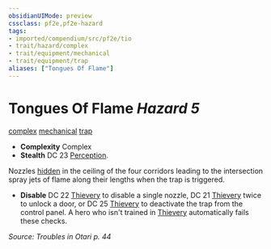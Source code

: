 ```yaml
---
obsidianUIMode: preview
cssclass: pf2e,pf2e-hazard
tags:
- imported/compendium/src/pf2e/tio
- trait/hazard/complex
- trait/equipment/mechanical
- trait/equipment/trap
aliases: ["Tongues Of Flame"]
---
```

# Tongues Of Flame *Hazard 5*  
[complex](complex.md)  [mechanical](mechanical.md)  [trap](trap.md)  

- **Complexity** Complex
- **Stealth** DC 23 [Perception](../../skills.md#Perception).  

Nozzles [hidden](conditions.md#Hidden) in the ceiling of the four corridors leading to the intersection spray jets of flame along their lengths when the trap is triggered.

- **Disable** DC 22 [Thievery](../../skills.md#Thievery) to disable a single nozzle, DC 21 [Thievery](../../skills.md#Thievery) twice to unlock a door, or DC 25 [Thievery](../../skills.md#Thievery) to deactivate the trap from the control panel. A hero who isn't trained in [Thievery](../../skills.md#Thievery) automatically fails these checks.  

*Source: Troubles in Otari p. 44*
